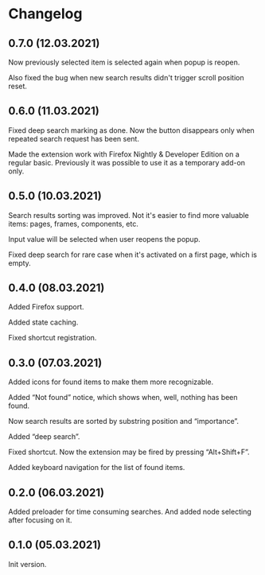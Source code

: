 # Changelog

## 0.7.0 (12.03.2021)

Now previously selected item is selected again when popup is reopen.

Also fixed the bug when new search results didn't trigger scroll position reset.


## 0.6.0 (11.03.2021)

Fixed deep search marking as done. Now the button disappears only when repeated search request has been sent.

Made the extension work with Firefox Nightly & Developer Edition on a regular basic. 
Previously it was possible to use it as a temporary add-on only.


## 0.5.0 (10.03.2021)

Search results sorting was improved. Not it's easier to find more valuable items: pages, frames, components, etc.

Input value will be selected when user reopens the popup.

Fixed deep search for rare case when it's activated on a first page, which is empty.


## 0.4.0 (08.03.2021)

Added Firefox support.

Added state caching. 

Fixed shortcut registration.


## 0.3.0 (07.03.2021)

Added icons for found items to make them more recognizable.

Added “Not found” notice, which shows when, well, nothing has been found.

Now search results are sorted by substring position and “importance”. 

Added “deep search”.

Fixed shortcut. Now the extension may be fired by pressing “Alt+Shift+F”.

Added keyboard navigation for the list of found items.


## 0.2.0 (06.03.2021)

Added preloader for time consuming searches. And added node selecting after focusing on it. 


## 0.1.0 (05.03.2021)

Init version.
